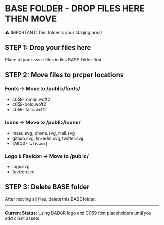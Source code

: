 # BASE FOLDER - DROP FILES HERE THEN MOVE

⚠️ IMPORTANT: This folder is your staging area!

## STEP 1: Drop your files here
Place all your asset files in this BASE folder first.

## STEP 2: Move files to proper locations

### Fonts → Move to /public/fonts/
- c059-roman.woff2
- c059-bold.woff2
- c059-italic.woff2

### Icons → Move to /public/icons/
- menu.svg, phone.svg, mail.svg
- github.svg, linkedin.svg, twitter.svg
- [All 50+ UI icons]

### Logo & Favicon → Move to /public/
- logo.svg
- favicon.ico

## STEP 3: Delete BASE folder
After moving all files, delete this BASE folder.

---

**Current Status:** Using BADGR logo and C059 font placeholders until you add client assets.
